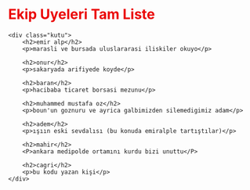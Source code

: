 <!DOCTYPE html>
<html lang="tr">

<head>
    <meta charset="UTF-8">
    <title>EKIP</title>
</head>

<body>
    <h1 style="color: #EB0505">Ekip Uyeleri Tam Liste</h1>

    <div class="kutu">
        <h2>emir alp</h2>
        <p>marasli ve bursada uluslararasi iliskiler okuyo</p>

        <h2>onur</h2>
        <p>sakaryada arifiyede koyde</p>

        <h2>baran</h2>
        <p>hacibaba ticaret borsasi mezunu</p>

        <h2>muhammed mustafa oz</h2>
        <p>boun'un goznuru ve ayrica galbimizden silemedigimiz adam</p>

        <h2>adem</h2>
        <p>ışıın eski sevdalısı (bu konuda emiralple tartıştılar)</p>

        <h2>mahir</h2>
        <P>ankara medipolde ortamını kurdu bizi unuttu</P>

        <h2>cagri</h2>
        <p>bu kodu yazan kişi</p>
    </div>
</body>

</html>
